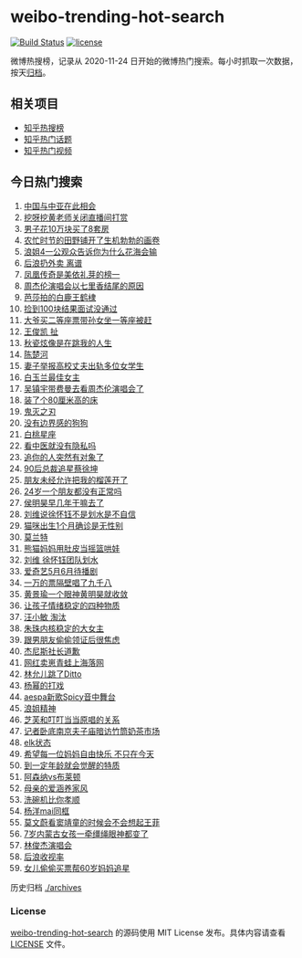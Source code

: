 # weibo-trending-hot-search

[![Build Status](https://github.com/justjavac/weibo-trending-hot-search/workflows/ci/badge.svg?branch=master)](https://github.com/justjavac/weibo-trending-hot-search/actions)
[![license](https://img.shields.io/github/license/justjavac/weibo-trending-hot-search)](https://github.com/justjavac/weibo-trending-hot-search/blob/master/LICENSE)

微博热搜榜，记录从 2020-11-24 日开始的微博热门搜索。每小时抓取一次数据，按天[归档](./archives)。

## 相关项目

- [知乎热搜榜](https://github.com/justjavac/zhihu-trending-top-search)
- [知乎热门话题](https://github.com/justjavac/zhihu-trending-hot-questions)
- [知乎热门视频](https://github.com/justjavac/zhihu-trending-hot-video)

## 今日热门搜索

<!-- BEGIN -->
<!-- 最后更新时间 Mon May 15 2023 02:15:07 GMT+0800 (China Standard Time) -->

1. [中国与中亚在此相会](https://s.weibo.com//weibo?q=%23%E4%B8%AD%E5%9B%BD%E4%B8%8E%E4%B8%AD%E4%BA%9A%E5%9C%A8%E6%AD%A4%E7%9B%B8%E4%BC%9A%23&Refer=new_time)
1. [挖呀挖黄老师关闭直播间打赏](https://s.weibo.com//weibo?q=%23%E6%8C%96%E5%91%80%E6%8C%96%E9%BB%84%E8%80%81%E5%B8%88%E5%85%B3%E9%97%AD%E7%9B%B4%E6%92%AD%E9%97%B4%E6%89%93%E8%B5%8F%23&t=31&band_rank=1&Refer=top)
1. [男子花10万块买了8套房](https://s.weibo.com//weibo?q=%23%E7%94%B7%E5%AD%90%E8%8A%B110%E4%B8%87%E5%9D%97%E4%B9%B0%E4%BA%868%E5%A5%97%E6%88%BF%23&t=31&band_rank=2&Refer=top)
1. [农忙时节的田野铺开了生机勃勃的画卷](https://s.weibo.com//weibo?q=%23%E5%86%9C%E5%BF%99%E6%97%B6%E8%8A%82%E7%9A%84%E7%94%B0%E9%87%8E%E9%93%BA%E5%BC%80%E4%BA%86%E7%94%9F%E6%9C%BA%E5%8B%83%E5%8B%83%E7%9A%84%E7%94%BB%E5%8D%B7%23&t=31&band_rank=3&Refer=top)
1. [浪姐4一公观众告诉你为什么花海会输](https://s.weibo.com//weibo?q=%23%E6%B5%AA%E5%A7%904%E4%B8%80%E5%85%AC%E8%A7%82%E4%BC%97%E5%91%8A%E8%AF%89%E4%BD%A0%E4%B8%BA%E4%BB%80%E4%B9%88%E8%8A%B1%E6%B5%B7%E4%BC%9A%E8%BE%93%23&t=31&band_rank=16&Refer=top)
1. [后浪扔外卖 离谱](https://s.weibo.com//weibo?q=%E5%90%8E%E6%B5%AA%E6%89%94%E5%A4%96%E5%8D%96%20%E7%A6%BB%E8%B0%B1&t=31&band_rank=7&Refer=top)
1. [凤凰传奇是美依礼芽的榜一](https://s.weibo.com//weibo?q=%23%E5%87%A4%E5%87%B0%E4%BC%A0%E5%A5%87%E6%98%AF%E7%BE%8E%E4%BE%9D%E7%A4%BC%E8%8A%BD%E7%9A%84%E6%A6%9C%E4%B8%80%23&t=31&band_rank=6&Refer=top)
1. [周杰伦演唱会以七里香结尾的原因](https://s.weibo.com//weibo?q=%23%E5%91%A8%E6%9D%B0%E4%BC%A6%E6%BC%94%E5%94%B1%E4%BC%9A%E4%BB%A5%E4%B8%83%E9%87%8C%E9%A6%99%E7%BB%93%E5%B0%BE%E7%9A%84%E5%8E%9F%E5%9B%A0%23&t=31&band_rank=21&Refer=top)
1. [芭莎拍的白鹿王鹤棣](https://s.weibo.com//weibo?q=%23%E8%8A%AD%E8%8E%8E%E6%8B%8D%E7%9A%84%E7%99%BD%E9%B9%BF%E7%8E%8B%E9%B9%A4%E6%A3%A3%23&t=31&band_rank=8&Refer=top)
1. [捡到100块结果面试没通过](https://s.weibo.com//weibo?q=%23%E6%8D%A1%E5%88%B0100%E5%9D%97%E7%BB%93%E6%9E%9C%E9%9D%A2%E8%AF%95%E6%B2%A1%E9%80%9A%E8%BF%87%23&t=31&band_rank=19&Refer=top)
1. [大爷买二等座票带孙女坐一等座被赶](https://s.weibo.com//weibo?q=%23%E5%A4%A7%E7%88%B7%E4%B9%B0%E4%BA%8C%E7%AD%89%E5%BA%A7%E7%A5%A8%E5%B8%A6%E5%AD%99%E5%A5%B3%E5%9D%90%E4%B8%80%E7%AD%89%E5%BA%A7%E8%A2%AB%E8%B5%B6%23&t=31&band_rank=18&Refer=top)
1. [王俊凯 扯](https://s.weibo.com//weibo?q=%E7%8E%8B%E4%BF%8A%E5%87%AF%20%E6%89%AF&t=31&band_rank=11&Refer=top)
1. [秋瓷炫像是在跳我的人生](https://s.weibo.com//weibo?q=%23%E7%A7%8B%E7%93%B7%E7%82%AB%E5%83%8F%E6%98%AF%E5%9C%A8%E8%B7%B3%E6%88%91%E7%9A%84%E4%BA%BA%E7%94%9F%23&t=31&band_rank=5&Refer=top)
1. [陈楚河](https://s.weibo.com//weibo?q=%E9%99%88%E6%A5%9A%E6%B2%B3&t=31&band_rank=13&Refer=top)
1. [妻子举报高校丈夫出轨多位女学生](https://s.weibo.com//weibo?q=%23%E5%A6%BB%E5%AD%90%E4%B8%BE%E6%8A%A5%E9%AB%98%E6%A0%A1%E4%B8%88%E5%A4%AB%E5%87%BA%E8%BD%A8%E5%A4%9A%E4%BD%8D%E5%A5%B3%E5%AD%A6%E7%94%9F%23&t=31&band_rank=14&Refer=top)
1. [白玉兰最佳女主](https://s.weibo.com//weibo?q=%E7%99%BD%E7%8E%89%E5%85%B0%E6%9C%80%E4%BD%B3%E5%A5%B3%E4%B8%BB&t=31&band_rank=4&Refer=top)
1. [吴镇宇带费曼去看周杰伦演唱会了](https://s.weibo.com//weibo?q=%23%E5%90%B4%E9%95%87%E5%AE%87%E5%B8%A6%E8%B4%B9%E6%9B%BC%E5%8E%BB%E7%9C%8B%E5%91%A8%E6%9D%B0%E4%BC%A6%E6%BC%94%E5%94%B1%E4%BC%9A%E4%BA%86%23&t=31&band_rank=15&Refer=top)
1. [装了个80厘米高的床](https://s.weibo.com//weibo?q=%23%E8%A3%85%E4%BA%86%E4%B8%AA80%E5%8E%98%E7%B1%B3%E9%AB%98%E7%9A%84%E5%BA%8A%23&t=31&band_rank=17&Refer=top)
1. [鬼灭之刃](https://s.weibo.com//weibo?q=%E9%AC%BC%E7%81%AD%E4%B9%8B%E5%88%83&t=31&band_rank=9&Refer=top)
1. [没有边界感的狗狗](https://s.weibo.com//weibo?q=%E6%B2%A1%E6%9C%89%E8%BE%B9%E7%95%8C%E6%84%9F%E7%9A%84%E7%8B%97%E7%8B%97&t=31&band_rank=34&Refer=top)
1. [白桃星座](https://s.weibo.com//weibo?q=%E7%99%BD%E6%A1%83%E6%98%9F%E5%BA%A7&t=31&band_rank=10&Refer=top)
1. [看中医就没有隐私吗](https://s.weibo.com//weibo?q=%23%E7%9C%8B%E4%B8%AD%E5%8C%BB%E5%B0%B1%E6%B2%A1%E6%9C%89%E9%9A%90%E7%A7%81%E5%90%97%23&t=31&band_rank=12&Refer=top)
1. [追你的人突然有对象了](https://s.weibo.com//weibo?q=%23%E8%BF%BD%E4%BD%A0%E7%9A%84%E4%BA%BA%E7%AA%81%E7%84%B6%E6%9C%89%E5%AF%B9%E8%B1%A1%E4%BA%86%23&t=31&band_rank=23&Refer=top)
1. [90后总裁追星蔡徐坤](https://s.weibo.com//weibo?q=%2390%E5%90%8E%E6%80%BB%E8%A3%81%E8%BF%BD%E6%98%9F%E8%94%A1%E5%BE%90%E5%9D%A4%23&t=31&band_rank=22&Refer=top)
1. [朋友未经允许把我的榴莲开了](https://s.weibo.com//weibo?q=%23%E6%9C%8B%E5%8F%8B%E6%9C%AA%E7%BB%8F%E5%85%81%E8%AE%B8%E6%8A%8A%E6%88%91%E7%9A%84%E6%A6%B4%E8%8E%B2%E5%BC%80%E4%BA%86%23&t=31&band_rank=24&Refer=top)
1. [24岁一个朋友都没有正常吗](https://s.weibo.com//weibo?q=%2324%E5%B2%81%E4%B8%80%E4%B8%AA%E6%9C%8B%E5%8F%8B%E9%83%BD%E6%B2%A1%E6%9C%89%E6%AD%A3%E5%B8%B8%E5%90%97%23&t=31&band_rank=25&Refer=top)
1. [侯明昊早几年干嘛去了](https://s.weibo.com//weibo?q=%23%E4%BE%AF%E6%98%8E%E6%98%8A%E6%97%A9%E5%87%A0%E5%B9%B4%E5%B9%B2%E5%98%9B%E5%8E%BB%E4%BA%86%23&t=31&band_rank=32&Refer=top)
1. [刘维说徐怀钰不是划水是不自信](https://s.weibo.com//weibo?q=%23%E5%88%98%E7%BB%B4%E8%AF%B4%E5%BE%90%E6%80%80%E9%92%B0%E4%B8%8D%E6%98%AF%E5%88%92%E6%B0%B4%E6%98%AF%E4%B8%8D%E8%87%AA%E4%BF%A1%23&t=31&band_rank=31&Refer=top)
1. [猫咪出生1个月确诊是无性别](https://s.weibo.com//weibo?q=%23%E7%8C%AB%E5%92%AA%E5%87%BA%E7%94%9F1%E4%B8%AA%E6%9C%88%E7%A1%AE%E8%AF%8A%E6%98%AF%E6%97%A0%E6%80%A7%E5%88%AB%23&t=31&band_rank=35&Refer=top)
1. [莫兰特](https://s.weibo.com//weibo?q=%E8%8E%AB%E5%85%B0%E7%89%B9&t=31&band_rank=20&Refer=top)
1. [熊猫妈妈用肚皮当摇篮哄娃](https://s.weibo.com//weibo?q=%23%E7%86%8A%E7%8C%AB%E5%A6%88%E5%A6%88%E7%94%A8%E8%82%9A%E7%9A%AE%E5%BD%93%E6%91%87%E7%AF%AE%E5%93%84%E5%A8%83%23&t=31&band_rank=29&Refer=top)
1. [刘维 徐怀钰团队划水](https://s.weibo.com//weibo?q=%E5%88%98%E7%BB%B4%20%E5%BE%90%E6%80%80%E9%92%B0%E5%9B%A2%E9%98%9F%E5%88%92%E6%B0%B4&t=31&band_rank=47&Refer=top)
1. [爱奇艺5月6月待播剧](https://s.weibo.com//weibo?q=%23%E7%88%B1%E5%A5%87%E8%89%BA5%E6%9C%886%E6%9C%88%E5%BE%85%E6%92%AD%E5%89%A7%23&t=31&band_rank=27&Refer=top)
1. [一万的票隔壁唱了九千八](https://s.weibo.com//weibo?q=%23%E4%B8%80%E4%B8%87%E7%9A%84%E7%A5%A8%E9%9A%94%E5%A3%81%E5%94%B1%E4%BA%86%E4%B9%9D%E5%8D%83%E5%85%AB%23&t=31&band_rank=33&Refer=top)
1. [黄景瑜一个眼神黄明昊就收敛](https://s.weibo.com//weibo?q=%23%E9%BB%84%E6%99%AF%E7%91%9C%E4%B8%80%E4%B8%AA%E7%9C%BC%E7%A5%9E%E9%BB%84%E6%98%8E%E6%98%8A%E5%B0%B1%E6%94%B6%E6%95%9B%23&t=31&band_rank=39&Refer=top)
1. [让孩子情绪稳定的四种物质](https://s.weibo.com//weibo?q=%E8%AE%A9%E5%AD%A9%E5%AD%90%E6%83%85%E7%BB%AA%E7%A8%B3%E5%AE%9A%E7%9A%84%E5%9B%9B%E7%A7%8D%E7%89%A9%E8%B4%A8&t=31&band_rank=50&Refer=top)
1. [汪小敏 淘汰](https://s.weibo.com//weibo?q=%E6%B1%AA%E5%B0%8F%E6%95%8F%20%E6%B7%98%E6%B1%B0&t=31&band_rank=37&Refer=top)
1. [朱珠内核稳定的大女主](https://s.weibo.com//weibo?q=%23%E6%9C%B1%E7%8F%A0%E5%86%85%E6%A0%B8%E7%A8%B3%E5%AE%9A%E7%9A%84%E5%A4%A7%E5%A5%B3%E4%B8%BB%23&t=31&band_rank=26&Refer=top)
1. [跟男朋友偷偷领证后很焦虑](https://s.weibo.com//weibo?q=%23%E8%B7%9F%E7%94%B7%E6%9C%8B%E5%8F%8B%E5%81%B7%E5%81%B7%E9%A2%86%E8%AF%81%E5%90%8E%E5%BE%88%E7%84%A6%E8%99%91%23&t=31&band_rank=40&Refer=top)
1. [杰尼斯社长道歉](https://s.weibo.com//weibo?q=%23%E6%9D%B0%E5%B0%BC%E6%96%AF%E7%A4%BE%E9%95%BF%E9%81%93%E6%AD%89%23&t=31&band_rank=43&Refer=top)
1. [网红卖崽青蛙上海落网](https://s.weibo.com//weibo?q=%23%E7%BD%91%E7%BA%A2%E5%8D%96%E5%B4%BD%E9%9D%92%E8%9B%99%E4%B8%8A%E6%B5%B7%E8%90%BD%E7%BD%91%23&t=31&band_rank=39&Refer=top)
1. [林允儿跳了Ditto](https://s.weibo.com//weibo?q=%23%E6%9E%97%E5%85%81%E5%84%BF%E8%B7%B3%E4%BA%86Ditto%23&t=31&band_rank=41&Refer=top)
1. [杨幂的打戏](https://s.weibo.com//weibo?q=%23%E6%9D%A8%E5%B9%82%E7%9A%84%E6%89%93%E6%88%8F%23&t=31&band_rank=36&Refer=top)
1. [aespa新歌Spicy音中舞台](https://s.weibo.com//weibo?q=%23aespa%E6%96%B0%E6%AD%8CSpicy%E9%9F%B3%E4%B8%AD%E8%88%9E%E5%8F%B0%23&t=31&band_rank=43&Refer=top)
1. [浪姐精神](https://s.weibo.com//weibo?q=%E6%B5%AA%E5%A7%90%E7%B2%BE%E7%A5%9E&t=31&band_rank=44&Refer=top)
1. [芝芙和叮叮当当原唱的关系](https://s.weibo.com//weibo?q=%23%E8%8A%9D%E8%8A%99%E5%92%8C%E5%8F%AE%E5%8F%AE%E5%BD%93%E5%BD%93%E5%8E%9F%E5%94%B1%E7%9A%84%E5%85%B3%E7%B3%BB%23&t=31&band_rank=44&Refer=top)
1. [记者卧底南京夫子庙暗访竹筒奶茶市场](https://s.weibo.com//weibo?q=%23%E8%AE%B0%E8%80%85%E5%8D%A7%E5%BA%95%E5%8D%97%E4%BA%AC%E5%A4%AB%E5%AD%90%E5%BA%99%E6%9A%97%E8%AE%BF%E7%AB%B9%E7%AD%92%E5%A5%B6%E8%8C%B6%E5%B8%82%E5%9C%BA%23&t=31&band_rank=38&Refer=top)
1. [elk状态](https://s.weibo.com//weibo?q=elk%E7%8A%B6%E6%80%81&t=31&band_rank=46&Refer=top)
1. [希望每一位妈妈自由快乐 不只在今天](https://s.weibo.com//weibo?q=%E5%B8%8C%E6%9C%9B%E6%AF%8F%E4%B8%80%E4%BD%8D%E5%A6%88%E5%A6%88%E8%87%AA%E7%94%B1%E5%BF%AB%E4%B9%90%20%E4%B8%8D%E5%8F%AA%E5%9C%A8%E4%BB%8A%E5%A4%A9&t=31&band_rank=48&Refer=top)
1. [到一定年龄就会觉醒的特质](https://s.weibo.com//weibo?q=%23%E5%88%B0%E4%B8%80%E5%AE%9A%E5%B9%B4%E9%BE%84%E5%B0%B1%E4%BC%9A%E8%A7%89%E9%86%92%E7%9A%84%E7%89%B9%E8%B4%A8%23&t=31&band_rank=48&Refer=top)
1. [阿森纳vs布莱顿](https://s.weibo.com//weibo?q=%23%E9%98%BF%E6%A3%AE%E7%BA%B3vs%E5%B8%83%E8%8E%B1%E9%A1%BF%23&t=31&band_rank=22&Refer=top)
1. [母亲的爱涵养家风](https://s.weibo.com//weibo?q=%23%E6%AF%8D%E4%BA%B2%E7%9A%84%E7%88%B1%E6%B6%B5%E5%85%BB%E5%AE%B6%E9%A3%8E%23&Refer=new_time)
1. [洗碗机比你孝顺](https://s.weibo.com//weibo?q=%E6%B4%97%E7%A2%97%E6%9C%BA%E6%AF%94%E4%BD%A0%E5%AD%9D%E9%A1%BA&t=31&band_rank=30&Refer=top)
1. [杨洋mai同框](https://s.weibo.com//weibo?q=%23%E6%9D%A8%E6%B4%8Bmai%E5%90%8C%E6%A1%86%23&t=31&band_rank=28&Refer=top)
1. [莫文蔚看窦靖童的时候会不会想起王菲](https://s.weibo.com//weibo?q=%23%E8%8E%AB%E6%96%87%E8%94%9A%E7%9C%8B%E7%AA%A6%E9%9D%96%E7%AB%A5%E7%9A%84%E6%97%B6%E5%80%99%E4%BC%9A%E4%B8%8D%E4%BC%9A%E6%83%B3%E8%B5%B7%E7%8E%8B%E8%8F%B2%23&t=31&band_rank=42&Refer=top)
1. [7岁内蒙古女孩一牵缰绳眼神都变了](https://s.weibo.com//weibo?q=%237%E5%B2%81%E5%86%85%E8%92%99%E5%8F%A4%E5%A5%B3%E5%AD%A9%E4%B8%80%E7%89%B5%E7%BC%B0%E7%BB%B3%E7%9C%BC%E7%A5%9E%E9%83%BD%E5%8F%98%E4%BA%86%23&t=31&band_rank=49&Refer=top)
1. [林俊杰演唱会](https://s.weibo.com//weibo?q=%E6%9E%97%E4%BF%8A%E6%9D%B0%E6%BC%94%E5%94%B1%E4%BC%9A&t=31&band_rank=36&Refer=top)
1. [后浪收视率](https://s.weibo.com//weibo?q=%23%E5%90%8E%E6%B5%AA%E6%94%B6%E8%A7%86%E7%8E%87%23&t=31&band_rank=45&Refer=top)
1. [女儿偷偷买票帮60岁妈妈追星](https://s.weibo.com//weibo?q=%23%E5%A5%B3%E5%84%BF%E5%81%B7%E5%81%B7%E4%B9%B0%E7%A5%A8%E5%B8%AE60%E5%B2%81%E5%A6%88%E5%A6%88%E8%BF%BD%E6%98%9F%23&t=31&band_rank=49&Refer=top)

<!-- END -->

历史归档 [./archives](./archives)

### License

[weibo-trending-hot-search](https://github.com/justjavac/weibo-trending-hot-search) 的源码使用 MIT License
发布。具体内容请查看 [LICENSE](./LICENSE) 文件。
